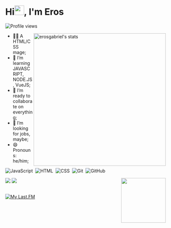 <h1 align="left">Hi<img src="https://raw.githubusercontent.com/kaueMarques/kaueMarques/master/hi.gif" height="30px">, I'm Eros</h1>
<p align="left"> <img src="https://komarev.com/ghpvc/?username=erosgabriel&color=blue" alt="Profile views" /> </p>

   <img align="right" width="415em" src="https://github-readme-stats.vercel.app/api?username=erosgabriel&show_icons=true&theme=dark" alt="erosgabriel's stats"/>

- 🧙‍♂️ A HTML/CSS mage;
- 🌱 I’m learning JAVASCRIPT, NODE.JS, VueJS;
- 👯 I’m ready to collaborate on everything;
- 👔 I’m looking for jobs, maybe;
- 😄 Pronouns: he/him;

![JavaScript](https://img.shields.io/badge/-JavaScript-05122A?style=flat&logo=javascript)&nbsp;
![HTML](https://img.shields.io/badge/-HTML-05122A?style=flat&logo=HTML5)&nbsp;
![CSS](https://img.shields.io/badge/-CSS-05122A?style=flat&logo=CSS3&logoColor=1572B6)&nbsp;
![Git](https://img.shields.io/badge/-Git-05122A?style=flat&logo=git)&nbsp;
![GitHub](https://img.shields.io/badge/-GitHub-05122A?style=flat&logo=github)&nbsp;
<!--![Node.js](https://img.shields.io/badge/-Node.js-05122A?style=flat&logo=node.js)&nbsp;
![Markdown](https://img.shields.io/badge/-Markdown-05122A?style=flat&logo=markdown)&nbsp;
![React](https://img.shields.io/badge/-React-05122A?style=flat&logo=react)&nbsp;-->

<img align="right" height="140em" src="https://github-readme-stats.vercel.app/api/top-langs/?username=erosgabriel&layout=compact&langs_count=7&theme=dark"/>

<div>
   <a href="https://instagram.com/erosgabs.js" target="_blank"><img src="https://img.shields.io/badge/-Instagram-%23E4405F?style=flat&logo=instagram&logoColor=white" target="_blank"></a>
   <a href="https://www.linkedin.com/in/ericcirilo" target="_blank"><img src="https://img.shields.io/badge/-LinkedIn-%230077B5?style=flat&logo=linkedin&logoColor=white" target="_blank"></a>
<div/>
</br>

<a align="left" href="https://www.last.fm/user/erosgabs"><img alt="My Last.FM" title="My Last.FM" src="https://lastfm-recently-played.vercel.app/api?user=erosgabs"/></a>
